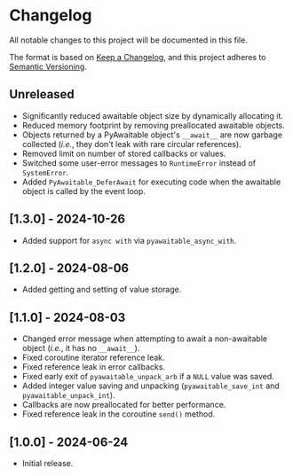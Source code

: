 # Changelog

All notable changes to this project will be documented in this file.

The format is based on [Keep a Changelog](https://keepachangelog.com/en/1.1.0/),
and this project adheres to [Semantic Versioning](https://semver.org/spec/v2.0.0.html).

## Unreleased

- Significantly reduced awaitable object size by dynamically allocating it.
- Reduced memory footprint by removing preallocated awaitable objects.
- Objects returned by a PyAwaitable object's `__await__` are now garbage collected (*i.e.*, they don't leak with rare circular references).
- Removed limit on number of stored callbacks or values.
- Switched some user-error messages to `RuntimeError` instead of `SystemError`.
- Added `PyAwaitable_DeferAwait` for executing code when the awaitable object is called by the event loop.

## [1.3.0] - 2024-10-26

- Added support for `async with` via `pyawaitable_async_with`.

## [1.2.0] - 2024-08-06

- Added getting and setting of value storage.

## [1.1.0] - 2024-08-03

- Changed error message when attempting to await a non-awaitable object (*i.e.*, it has no `__await__`).
- Fixed coroutine iterator reference leak.
- Fixed reference leak in error callbacks.
- Fixed early exit of `pyawaitable_unpack_arb` if a `NULL` value was saved.
- Added integer value saving and unpacking (`pyawaitable_save_int` and `pyawaitable_unpack_int`).
- Callbacks are now preallocated for better performance.
- Fixed reference leak in the coroutine `send()` method.

## [1.0.0] - 2024-06-24

- Initial release.
